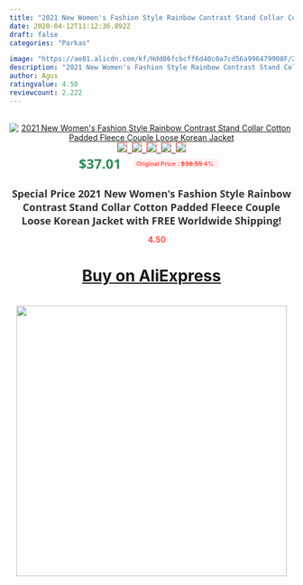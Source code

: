 ```yaml
---
title: "2021 New Women's Fashion Style Rainbow Contrast Stand Collar Cotton Padded Fleece Couple Loose Korean Jacket"
date: 2020-04-12T11:12:36.892Z
draft: false
categories: "Parkas"

image: "https://ae01.alicdn.com/kf/Hdd86fcbcff6d40c0a7cd56a996479908F/2021-New-Women-s-Fashion-Style-Rainbow-Contrast-Stand-Collar-Cotton-Padded-Fleece-Couple-Loose-Korean.jpg"
description: "2021 New Women's Fashion Style Rainbow Contrast Stand Collar Cotton Padded Fleece Couple Loose Korean Jacket"
author: Agus
ratingvalue: 4.50
reviewcount: 2.222
---
```

<br>
<div style="text-align: center;">
<a href="https://s.click.aliexpress.com/e/_ArLflx" target="_blank" rel="nofollow noopener noreferrer"><img alt="2021 New Women's Fashion Style Rainbow Contrast Stand Collar Cotton Padded Fleece Couple Loose Korean Jacket" class="magnifier-image" src="https://ae01.alicdn.com/kf/Hdd86fcbcff6d40c0a7cd56a996479908F/2021-New-Women-s-Fashion-Style-Rainbow-Contrast-Stand-Collar-Cotton-Padded-Fleece-Couple-Loose-Korean.jpg_640x640.jpg">
<br>
<img style="border:1px solid salmon" src="https://ae01.alicdn.com/kf/Hdd86fcbcff6d40c0a7cd56a996479908F/2021-New-Women-s-Fashion-Style-Rainbow-Contrast-Stand-Collar-Cotton-Padded-Fleece-Couple-Loose-Korean.jpg_120x120.jpg">&nbsp;&nbsp;<img style="border:1px solid salmon" src="https://ae01.alicdn.com/kf/H386491e0aae74faba8e672eb1179b83f5/2021-New-Women-s-Fashion-Style-Rainbow-Contrast-Stand-Collar-Cotton-Padded-Fleece-Couple-Loose-Korean.jpg_120x120.jpg">&nbsp;&nbsp;<img style="border:1px solid salmon" src="https://ae01.alicdn.com/kf/H127c994b5806468aaa69f35633208641V/2021-New-Women-s-Fashion-Style-Rainbow-Contrast-Stand-Collar-Cotton-Padded-Fleece-Couple-Loose-Korean.jpg_120x120.jpg">&nbsp;&nbsp;<img style="border:1px solid salmon" src="https://ae01.alicdn.com/kf/H48764faadbf54ca1a71b34d739963e969/2021-New-Women-s-Fashion-Style-Rainbow-Contrast-Stand-Collar-Cotton-Padded-Fleece-Couple-Loose-Korean.jpg_120x120.jpg">&nbsp;&nbsp;<img style="border:1px solid salmon" src="https://ae01.alicdn.com/kf/H5f5e1d33c42641c0a9b3eb274db702eaB/2021-New-Women-s-Fashion-Style-Rainbow-Contrast-Stand-Collar-Cotton-Padded-Fleece-Couple-Loose-Korean.jpg_120x120.jpg"></a></div><br0>
<div style="text-align: center;"><span style="background-color: white; border: 0px; box-sizing: border-box; color: seagreen; display: inline-block; font-family: &quot;open sans&quot; , &quot;arial&quot; , &quot;helvetica&quot; , sans-serif , &quot;heiti&quot;; font-size: 24px; font-stretch: inherit; font-weight: 700; line-height: inherit; margin: 0px 10px 0px 0px; padding: 0px; vertical-align: middle;">$37.01 </span>
<span style="background: rgb(255 , 241 , 241); border-radius: 3px; border: 0px; box-sizing: border-box; color: #ff4747; display: inline-block; font-family: inherit; font-size: 12px; font-stretch: inherit; font-style: inherit; font-variant: inherit; font-weight: 600; line-height: inherit; margin: 0px; padding: 2px 5px; transform: scale(0.9); vertical-align: middle;">Original Price : <b style="text-decoration: line-through;">$38.55 </b> 4%&nbsp;&nbsp;</span></div>
<h1 style="color: #333333; display: inline-block; font-family: &quot;open sans&quot; , &quot;arial&quot; , &quot;helvetica&quot; , sans-serif , &quot;heiti&quot;; font-size: 18px; font-stretch: inherit; font-weight: 700; text-align: center;">Special Price 2021 New Women's Fashion Style Rainbow Contrast Stand Collar Cotton Padded Fleece Couple Loose Korean Jacket with FREE Worldwide Shipping!</h1>
<div style="color: #ff4747; text-align: center;">
<img src="https://4.bp.blogspot.com/-M0ZcTcb-5uY/XleCXlxnR4I/AAAAAAAAAEc/OrjgMkXV1oMQFaCRZj5HQwOCBcu3w1FegCPcBGAYYCw/s1600/star.png" style="height: 15px;">&nbsp;<b>4.50</b></div>
<div class="button_cont" align="center"><a class="buynow_a" href="https://s.click.aliexpress.com/e/_ArLflx" target="_blank" rel="nofollow noopener noreferrer"><H1>Buy on AliExpress</H1></a></div><br>
<div class="separator" style="clear: both; text-align: center;">
<img src="https://lh3.googleusercontent.com/-pTy5HemUv9M/XlePHvY0dAI/AAAAAAAAAE4/0nX5iRUoIWY8eMW9Dpxeirr157OZliDIgCLcBGAsYHQ/s1600/badge.gif" width="480">
</div>
